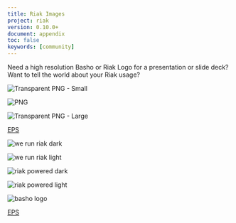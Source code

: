 ```yaml
---
title: Riak Images
project: riak
version: 0.10.0+
document: appendix
toc: false
keywords: [community]
---
```


Need a high resolution Basho or Riak Logo for a presentation or slide deck?
Want to tell the world about your Riak usage?

![Transparent PNG - Small](https://github.com/basho/basho_docs/raw/master/source/images/riak-transparent-small.png)

![PNG](https://github.com/basho/basho_docs/raw/master/source/images/riaklogo.png)

![Transparent PNG - Large](https://github.com/basho/basho_docs/raw/master/source/images/riak-transparent-larger.png)

[EPS](https://github.com/basho/basho_docs/raw/master/source/images/riak-logo.eps)

![we run riak dark](/images/we-run-riak-dark.png)

![we run riak light](/images/we-run-riak-light.png)

![riak powered dark](/images/riak-powered-dark.png)

![riak powered light](/images/riak-powered-light.png)

![basho logo](https://raw.github.com/basho/basho_docs/master/source/images/basho-logo.png)

[EPS](https://github.com/basho/basho_docs/raw/master/source/images/basho-logo.eps)
